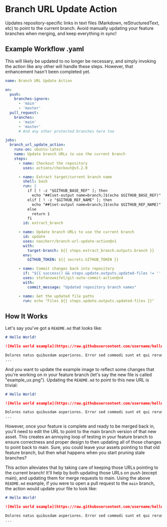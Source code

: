 # Branch URL Update Action

Updates repository-specific links in text files (Markdown, reStructuredText, etc) to point to the current branch. Avoid manually updating your feature branches when merging, and keep everything in sync!

## Example Workflow .yaml

This will likely be updated to no longer be necessary, and simply invoking the action like any other will handle these steps. However, that enhancement hasn't been completed yet.

```yaml
name: Branch URL Update Action

on:
  push:
    branches-ignore:
      - 'main'
      - 'master'
  pull_request:
    branches:
      - 'main'
      - 'master'
      # And any other protected branches here too

jobs:
  branch_url_update_action:
    runs-on: ubuntu-latest
    name: Update branch URLs to use the current branch
    steps:
      - name: Checkout the repository
        uses: actions/checkout@v3.2.0

      - name: Extract target/current branch name
        shell: bash
        run: |
          if [ ! -z "$GITHUB_BASE_REF" ]; then
            echo "##[set-output name=branch;]$(echo $GITHUB_BASE_REF)"
          elif [ ! -z "$GITHUB_REF_NAME" ]; then
            echo "##[set-output name=branch;]$(echo $GITHUB_REF_NAME)"
          else
            return 1
          fi
        id: extract_branch

      - name: Update branch URLs to use the current branch
        id: update
        uses: naschorr/branch-url-update-action@v1
        with:
          target-branch: ${{ steps.extract_branch.outputs.branch }}
        env:
          GITHUB_TOKEN: ${{ secrets.GITHUB_TOKEN }}

      - name: Commit changes back into repository
        if: "${{ success() && steps.update.outputs.updated-files != '' }}"
        uses: stefanzweifel/git-auto-commit-action@v4
        with:
          commit_message: "Updated repository branch names"

      - name: Get the updated file paths
        run: echo "Files ${{ steps.update.outputs.updated-files }}"
```

## How It Works

Let's say you've got a `README.md` that looks like:

```markdown
# Hello World!

![Hello world example](https://raw.githubusercontent.com/username/hello_world/master/resources/example.png)

Dolores natus quibusdam asperiores. Error sed commodi sunt et qui rerum odio voluptatibus. Eveniet dolor vitae et odit ut. Rem necessitatibus quis harum dolorem eaque.
...
```

And you want to update the example image to reflect some changes that you're working on in your feature branch (let's say the new file is called "example_ux.png"). Updating the `README.md` to point to this new URL is trivial:

```markdown
# Hello World!

![Hello world example](https://raw.githubusercontent.com/username/hello_world/feature/resources/example_ux.png)

Dolores natus quibusdam asperiores. Error sed commodi sunt et qui rerum odio voluptatibus. Eveniet dolor vitae et odit ut. Rem necessitatibus quis harum dolorem eaque.
...
```

However, once your feature is complete and ready to be merged back in, you'll need to edit the URL to point to the main branch version of that new asset. This creates an annoying loop of testing in your feature branch to ensure correctness and proper design to then updating all of those changes to point back to main. Sure, you could leave your assets pointing to that old feature branch, but then what happens when you start pruning stale branches?

This action alleviates that by taking care of keeping those URLs pointing to the current branch! It'll help by both updating those URLs on push (except main), and updating them for merge requests to main. Using the above `README.md` example, if you were to open a pull request to the `main` branch, the action would update your file to look like:

```markdown
# Hello World!

![Hello world example](https://raw.githubusercontent.com/username/hello_world/main/resources/example_ux.png)

Dolores natus quibusdam asperiores. Error sed commodi sunt et qui rerum odio voluptatibus. Eveniet dolor vitae et odit ut. Rem necessitatibus quis harum dolorem eaque.
...
```
